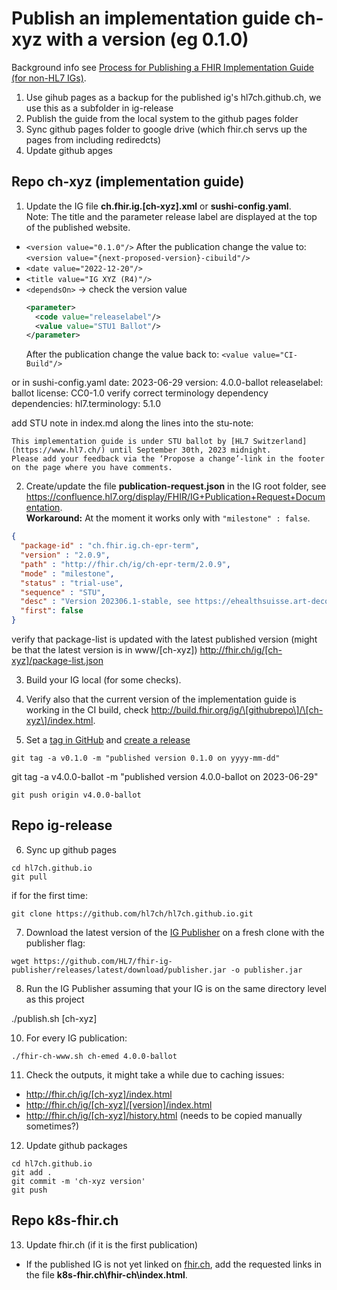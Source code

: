 # Publish an implementation guide ch-xyz with a version (eg 0.1.0)

Background info see [Process for Publishing a FHIR Implementation Guide (for non-HL7 IGs)](https://confluence.hl7.org/pages/viewpage.action?pageId=104580055).

1. Use gihub pages as a backup for the published ig's hl7ch.github.ch, we use this as a subfolder in ig-release 
2. Publish the guide from the local system to the github pages folder
3. Sync github pages folder to google drive (which fhir.ch servs up the pages from including rediredcts)
4. Update github apges

## Repo ch-xyz (implementation guide)

1. Update the IG file **ch.fhir.ig.[ch-xyz].xml** or **sushi-config.yaml**.   
Note: The title and the parameter release label are displayed at the top of the published website.
* `<version value="0.1.0"/>`
   After the publication change the value to: `<version value="{next-proposed-version}-cibuild"/>`
* `<date value="2022-12-20"/>`
* `<title value="IG XYZ (R4)"/>`
* `<dependsOn>` -> check the version value
   ``` xml
   <parameter>
     <code value="releaselabel"/>
     <value value="STU1 Ballot"/>
   </parameter>
   ```
   After the publication change the value back to: `<value value="CI-Build"/>`

or in sushi-config.yaml
date: 2023-06-29
version: 4.0.0-ballot
releaselabel: ballot
license: CC0-1.0
verify correct terminology dependency
dependencies:
  hl7.terminology: 5.1.0

add STU note in index.md along the lines into the stu-note:

```
This implementation guide is under STU ballot by [HL7 Switzerland](https://www.hl7.ch/) until September 30th, 2023 midnight.
Please add your feedback via the ‘Propose a change’-link in the footer on the page where you have comments. 
```

2. Create/update the file **publication-request.json** in the IG root folder, see https://confluence.hl7.org/display/FHIR/IG+Publication+Request+Documentation.   
   **Workaround:** At the moment it works only with `"milestone" : false`.

```json
{
  "package-id" : "ch.fhir.ig.ch-epr-term",
  "version" : "2.0.9",
  "path" : "http://fhir.ch/ig/ch-epr-term/2.0.9",
  "mode" : "milestone",
  "status" : "trial-use",
  "sequence" : "STU",
  "desc" : "Version 202306.1-stable, see https://ehealthsuisse.art-decor.org/ch-epr-html-20230608T154548/project.html for changelog",
  "first": false
}
```

verify that package-list is updated with the latest published version (might be that the latest version is in www/[ch-xyz])
http://fhir.ch/ig/[ch-xyz]/package-list.json

3. Build your IG local (for some checks).

4. Verify also that the current version of the implementation guide is working in the CI build, check http://build.fhir.org/ig/\[githubrepo\]/\[ch-xyz\]/index.html.

5. Set a [tag in GitHub](https://git-scm.com/book/en/v2/Git-Basics-Tagging) and [create a release](https://docs.github.com/en/repositories/releasing-projects-on-github/managing-releases-in-a-repository#creating-a-release)
```
git tag -a v0.1.0 -m "published version 0.1.0 on yyyy-mm-dd"
```
git tag -a v4.0.0-ballot -m "published version 4.0.0-ballot on 2023-06-29"


```
git push origin v4.0.0-ballot
```

## Repo ig-release

6. Sync up github pages

```
cd hl7ch.github.io
git pull
```

if for the first time:

```
git clone https://github.com/hl7ch/hl7ch.github.io.git
```

7. Download the latest version of the [IG Publisher](https://github.com/HL7/fhir-ig-publisher/releases) on a fresh clone with the publisher flag:
```
wget https://github.com/HL7/fhir-ig-publisher/releases/latest/download/publisher.jar -o publisher.jar
```

8. Run the IG Publisher assuming that your IG is on the same directory level as this project 

./publish.sh [ch-xyz]


10.  For every IG publication:

```
./fhir-ch-www.sh ch-emed 4.0.0-ballot
```

11. Check the outputs, it might take a while due to caching issues:
* http://fhir.ch/ig/[ch-xyz]/index.html
* http://fhir.ch/ig/[ch-xyz]/[version]/index.html
* http://fhir.ch/ig/[ch-xyz]/history.html   (needs to be copied manually sometimes?)


12. Update github packages

```
cd hl7ch.github.io 
git add .
git commit -m 'ch-xyz version'
git push   
```

## Repo k8s-fhir.ch
13. Update fhir.ch (if it is the first publication)
* If the published IG is not yet linked on [fhir.ch](http://fhir.ch/), add the requested links in the file **k8s-fhir.ch\fhir-ch\index.html**.
